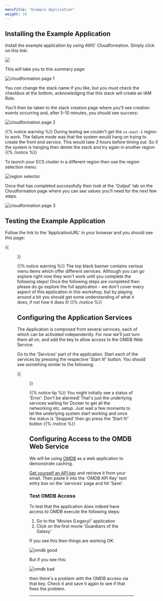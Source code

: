 ```yaml
---
menuTitle: "Example Application"
weight: 10
---
```

## Installing the Example Application
Install the example application by using AWS' Cloudformation. Simply click on this link:

<a href="https://console.aws.amazon.com/cloudformation/home?region=us-east-2#/stacks/create/review?stackName=aws-cfn&templateURL=https://s3.amazonaws.com/aws-workshop-cfn.redislabs.com/cfn.json" target="_blank"><img src="https://s3.amazonaws.com/cloudformation-examples/cloudformation-launch-stack.png"></a>

This will take you to this summary page:

![cloudformation page 1]

You _can_ change the stack name if you like, but you _must_ check the checkbox at the bottom, acknowledging that this stack will create an IAM Role.

You'll then be taken to the stack creation page where you'll see creation events occurring and, after 5-10 minutes, you should see success:

![cloudformation page 2]

{{% notice warning %}}
During testing we couldn't get the `us-east-1` region to work. The failure mode was that the system would hang on trying to create the front end service. This would take *3 hours* before timing out. So if the system is hanging then delete the stack and try again in another region
{{% /notice %}}

To launch your ECS cluster in a different region then use the region selection menu:

![region selector]

Once that has completed successfully then look at the 'Output' tab on the Cloudformation page where you can see values you'll need for the next few steps.

![cloudformation page 3]

## Testing the Example Application

Follow the link to the 'ApplicationURL' in your browser and you should see this page:

{{<figure src="rmdb_home_page.png" >}}


{{% notice warning %}}
The top black banner contains various menu items which offer different services. Although you can go explore right now they won't work until you complete the following steps! Once the following steps are completed then please do go explore the full application - we don't cover every aspect of this application in this workshop, but by playing around a bit you should get some understanding of what it does, if not how it does it!
{{% /notice %}}

## Configuring the Application Services

The Application is composed from several services, each of which can be activated independently. For now we'll just turn them all on, and add the key to allow access to the OMDB Web Service.

Go to the 'Services' part of the application. Start each of the services by pressing the respective 'Start It!' button. You should see something similar to the following:

{{<figure src="services.png">}}

{{% notice tip %}}
You might initially see a status of 'Error'. Don't be alarmed! That's just the underlying services waiting for Docker to get all the networking etc. setup. Just wait a few moments to let the underlying system start working and once the status is 'Stopped' then go press the 'Start It!' button
{{% /notice %}}

## Configuring Access to the OMDB Web Service

We will be using [OMDB] as a web application to demonstrate caching. 

[Get yourself an API key] and retrieve it from your email. Then paste it into the 'OMDB API Key' text entry box on the 'services' page and hit 'Save'. 

### Test OMDB Access
To test that the application does indeed have access to OMDB execute the following steps:

1. Go to the 'Movies (Legacy)' application
2. Click on the first movie 'Guardians of the Galaxy'

If you see this then things are working OK:

![omdb good]

But if you see this:

![omdb bad]

then there's a problem with the OMDB access via that key. Check it and save it again to see if that fixes the problem.



----------
[OMDB]: http://www.omdbapi.com/
[omdb good]: omdb-good.png
[omdb bad]: omdb-bad.png

[Get yourself an API key]: http://www.omdbapi.com/apikey.aspx?__EVENTTARGET=freeAcct&__EVENTARGUMENT=&__LASTFOCUS=&__VIEWSTATE=%2FwEPDwUKLTIwNDY4MTIzNWQYAQUeX19Db250cm9sc1JlcXVpcmVQb3N0QmFja0tleV9fFgMFC3BhdHJlb25BY2N0BQhmcmVlQWNjdAUIZnJlZUFjY3R%2Bvsm%2Bxojynz6Dxtmll%2BBPGF5b%2FXF7NfOmXXRKZWa2sA%3D%3D&__VIEWSTATEGENERATOR=5E550F58&__EVENTVALIDATION=%2FwEdAArAHwJn73q7vMcrazXApSldmSzhXfnlWWVdWIamVouVTzfZJuQDpLVS6HZFWq5fYpioiDjxFjSdCQfbG0SWduXFd8BcWGH1ot0k0SO7CfuulF0vVes0SOcL8qM3Jr6aqHyFE%2Bczl1aCyjbLtuPuRU0tIVu1gi3bgvDqS3Gt3lnrv%2FgsVJPMV9tdMU3lWBBf01vN%2BDvxnwFeFeJ9MIBWR693fISlXaHKzP%2BBv%2FK2QEL4NQsLb55%2BhkOC33bZPJ8gt%2Bg%3D&at=freeAcct&Email=&Email2=&FirstName=&LastName=&TextArea1=

[region selector]: region-selector.png
[cloudformation page 1]: cloudformation-page-1.png
[cloudformation page 2]: cloudformation-page-2.png
[cloudformation page 3]: cloudformation-page-3.png

